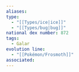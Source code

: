 ```yaml
---
aliases: 
type:
  - "[[Types/ice|ice]]"
  - "[[Types/bug|bug]]"
national dex number: 872
tags:
  - Galar
evolution line:
  - "[[Pokémon/Frosmoth]]"
associated: 
---
```

